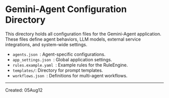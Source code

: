 ﻿# Gemini-Agent Configuration Directory

This directory holds all configuration files for the Gemini-Agent application. These files define agent behaviors, LLM models, external service integrations, and system-wide settings.

* `agents.json `: Agent-specific configurations.
* `app_settings.json `: Global application settings.
* `rules.example.yaml `: Example rules for the RuleEngine.
* `templates/`: Directory for prompt templates.
* `workflows.json `: Definitions for multi-agent workflows.

---
Created: 05Aug12
